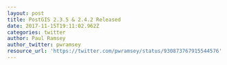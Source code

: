 ```yaml
---
layout: post
title: PostGIS 2.3.5 & 2.4.2 Released
date: 2017-11-15T19:11:02.962Z
categories: twitter
author: Paul Ramsey
author_twitter: pwramsey
resource_url: 'https://twitter.com/pwramsey/status/930873767915544576'
---
```

 
